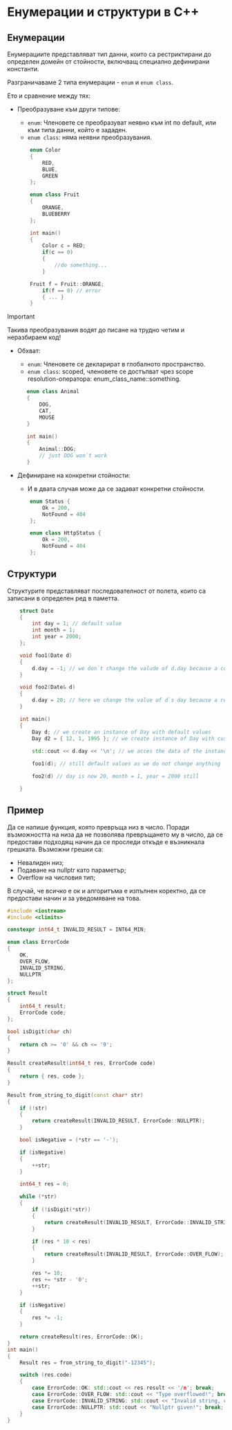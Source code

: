 # Енумерации и структури в C++

## Енумерации
Енумерациите представляват тип данни, които са рестриктирани до определен домейн от стойности, включващ специално дефинирани константи.

Разграничаваме 2 типа енумерации - `enum` и `enum class`. 

Ето и сравнение между тях:
- Преобразуване към други типове:
    - `enum`: Членовете се преобразуват неявно към int по default, или към типа данни, който е зададен.
    - `enum class`: няма неявни преобразувания.

    ```c++
        enum Color
        {
            RED, 
            BLUE, 
            GREEN
        };

        enum class Fruit
        {
            ORANGE, 
            BLUEBERRY
        };
    
        int main()
        {
            Color c = RED;
            if(c == 0)
            {
                //do something...
            }

	    Fruit f = Fruit::ORANGE;
            if(f == 0) // error
            { ... }
        }
    ```
> [!IMPORTANT]
> Такива преобразувания водят до писане на трудно четим и неразбираем код!

- Обхват:
    - `enum`: Членовете се декларират в глобалното пространство.
    - `enum class`: scoped, членовете се достъпват чрез scope resolution-оператора: 
     enum_class_name::something.

     ```c++
        enum class Animal
        {
            DOG, 
            CAT,
            MOUSE
        }

        int main()
        {
            Animal::DOG;
            // just DOG won`t work
        }
     ```

- Дефиниране на конкретни стойности:
    - И в двата случая може да се задават конкретни стойности.

    ```c++
        enum Status {
            Ok = 200,
            NotFound = 404
        };

        enum class HttpStatus {
            Ok = 200,
            NotFound = 404
        };
    ```

## Структури
Структурите представляват последователност от полета, които са записани в определен ред в паметта.

```c++
    struct Date
    {
        int day = 1; // default value
        int month = 1;
        int year = 2000;
    };

    void foo1(Date d)
    {
        d.day = -1; // we don`t change the valude of d.day because a copy of the struct is given as a parameter to the function foo1.
    }

    void foo2(Date& d)
    {
        d.day = 20; // here we change the value of d`s day because a reference to the instance is given to foo2.
    }

    int main()
    {
        Day d; // we create an instance of Day with default values
        Day d2 = { 12, 1, 1995 }; // we create instance of Day with custom values
        
        std::cout << d.day << '\n'; // we acces the data of the instance by usinf operator .

        foo1(d); // still default values as we do not change anything

        foo2(d) // day is now 20, month = 1, year = 2000 still

    }
```

## Пример
Да се напише функция, която превръща низ в число. Поради възможността на низа да не позволява превръщането му в число, да се предостави подходящ начин да се проследи откъде е възникнала грешката. Възможни грешки са:
- Невалиден низ;
- Подаване на nullptr като параметър;
- Overflow на числовия тип;

В случай, че всичко е ок и алгоритъма е изпълнен коректно, да се предостави начин и за уведомяване на това.

```c++
#include <iostream>
#include <climits>

constexpr int64_t INVALID_RESULT = INT64_MIN;

enum class ErrorCode
{
	OK, 
	OVER_FLOW,
	INVALID_STRING,
	NULLPTR
};

struct Result
{
	int64_t result;
	ErrorCode code;
};

bool isDigit(char ch)
{
	return ch >= '0' && ch <= '9';
}

Result createResult(int64_t res, ErrorCode code)
{
	return { res, code };
}

Result from_string_to_digit(const char* str)
{
	if (!str)
	{
		return createResult(INVALID_RESULT, ErrorCode::NULLPTR);
	}

	bool isNegative = (*str == '-');

	if (isNegative)
	{
		++str;
	}

	int64_t res = 0;

	while (*str)
	{
		if (!isDigit(*str))
		{
			return createResult(INVALID_RESULT, ErrorCode::INVALID_STRING);
		}

		if (res * 10 < res)
		{
			return createResult(INVALID_RESULT, ErrorCode::OVER_FLOW);
		}

		res *= 10;
		res += *str - '0';
		++str;
	}

	if (isNegative)
	{
		res *= -1;
	}

	return createResult(res, ErrorCode::OK);
}
int main()
{
	Result res = from_string_to_digit("-12345");

	switch (res.code)
	{
		case ErrorCode::OK: std::cout << res.result << '/n'; break;
		case ErrorCode::OVER_FLOW: std::cout << "Type overflowed!"; break;
		case ErrorCode::INVALID_STRING: std::cout << "Invalid string, conversion not possible!"; break;
		case ErrorCode::NULLPTR: std::cout << "Nullptr given!"; break;
	}
}
```
